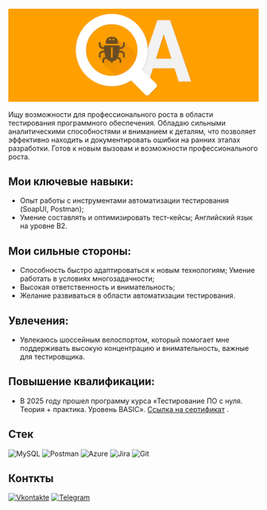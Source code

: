 ![Header](https://github.com/macsimkasuper-byte/macsimkasuper-byte/blob/main/assets/header.png)

Ищу возможности для профессионального роста в области тестирования программного обеспечения. Обладаю сильными аналитическими способностями и вниманием к деталям, что позволяет эффективно находить и документировать ошибки на ранних этапах разработки. Готов к новым вызовам и возможности профессионального роста.
## Мои ключевые навыки:
- Опыт работы с инструментами автоматизации тестирования (SoapUI, Postman);
- Умение составлять и оптимизировать тест-кейсы; Английский язык на уровне B2.
## Мои сильные стороны:
- Способность быстро адаптироваться к новым технологиям; Умение работать в условиях многозадачности;
- Высокая ответственность и внимательность;
- Желание развиваться в области автоматизации тестирования.

## Увлечения:
- Увлекаюсь шоссейным велоспортом, который помогает мне поддерживать высокую концентрацию и внимательность, важные для тестировщика.
## Повышение квалификации:
- В 2025 году прошел программу курса «Тестирование ПО с нуля. Теория + практика. Уровень BASIC». [Ссылка на сертификат](https://stepik.org/cert/2989086) .

## Стек
![MySQL](https://img.shields.io/badge/mysql-4479A1.svg?style=for-the-badge&logo=mysql&logoColor=white)
![Postman](https://img.shields.io/badge/Postman-FF6C37?style=for-the-badge&logo=postman&logoColor=white)
![Azure](https://img.shields.io/badge/azure-%230072C6.svg?style=for-the-badge&logo=microsoftazure&logoColor=white)
![Jira](https://img.shields.io/badge/jira-%230A0FFF.svg?style=for-the-badge&logo=jira&logoColor=white) ![Git](https://img.shields.io/badge/git-%23F05033.svg?style=for-the-badge&logo=git&logoColor=white)

## Конткты
[![Vkontakte](https://img.shields.io/badge/VK-0077ff?style=for-the-bage&logo=VK&logoColor=white)](https://vk.com/mac_simka)
[![Telegram](https://img.shields.io/badge/Telegram-2CA5E0?style=for-the-badge&logo=telegram&logoColor=white)](https://t.me/macsimkasuper)